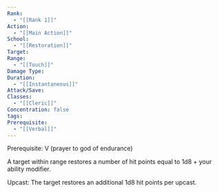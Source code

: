 ```yaml
---
Rank:
  - "[[Rank 1]]"
Action:
  - "[[Main Action]]"
School:
  - "[[Restoration]]"
Target: 
Range:
  - "[[Touch]]"
Damage Type: 
Duration:
  - "[[Instantaneous]]"
Attack/Save: 
Classes:
  - "[[Cleric]]"
Concentration: false
tags: 
Prerequisite:
  - "[[Verbal]]"
---
```

Prerequisite: V (prayer to god of endurance)

A target within range restores a number of hit points equal to 1d8 + your ability modifier.

Upcast: The target restores an additional 1d8 hit points per upcast.